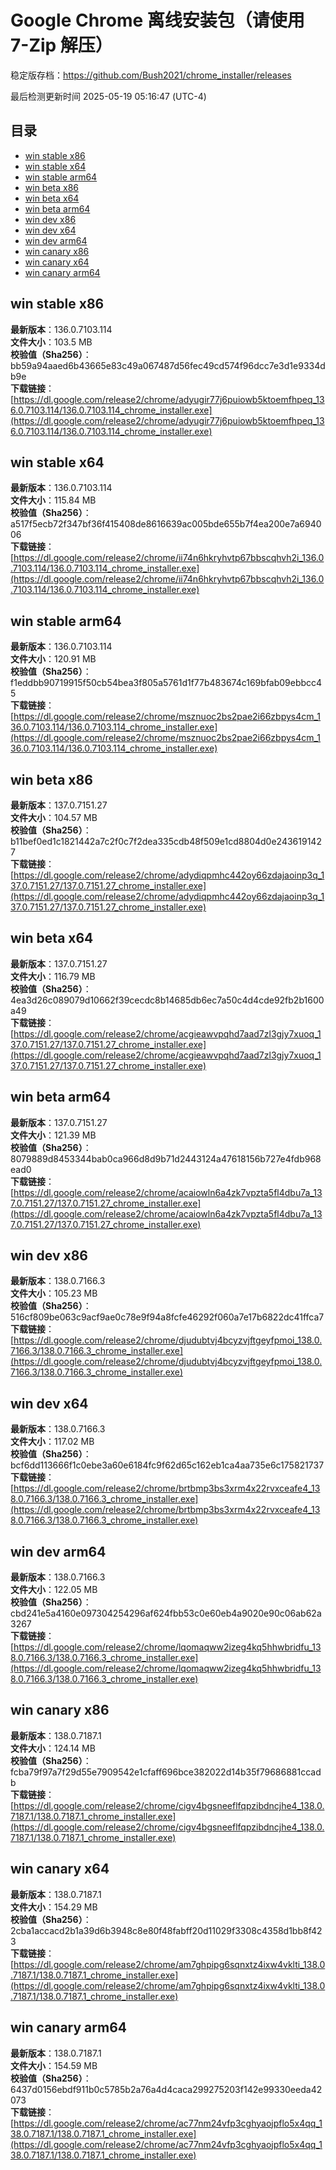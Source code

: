 # Google Chrome 离线安装包（请使用 7-Zip 解压）
稳定版存档：<https://github.com/Bush2021/chrome_installer/releases>

最后检测更新时间
2025-05-19 05:16:47 (UTC-4)

## 目录
* [win stable x86](https://github.com/Bush2021/chrome_installer?tab=readme-ov-file#win-stable-x86)
* [win stable x64](https://github.com/Bush2021/chrome_installer?tab=readme-ov-file#win-stable-x64)
* [win stable arm64](https://github.com/Bush2021/chrome_installer?tab=readme-ov-file#win-stable-arm64)
* [win beta x86](https://github.com/Bush2021/chrome_installer?tab=readme-ov-file#win-beta-x86)
* [win beta x64](https://github.com/Bush2021/chrome_installer?tab=readme-ov-file#win-beta-x64)
* [win beta arm64](https://github.com/Bush2021/chrome_installer?tab=readme-ov-file#win-beta-arm64)
* [win dev x86](https://github.com/Bush2021/chrome_installer?tab=readme-ov-file#win-dev-x86)
* [win dev x64](https://github.com/Bush2021/chrome_installer?tab=readme-ov-file#win-dev-x64)
* [win dev arm64](https://github.com/Bush2021/chrome_installer?tab=readme-ov-file#win-dev-arm64)
* [win canary x86](https://github.com/Bush2021/chrome_installer?tab=readme-ov-file#win-canary-x86)
* [win canary x64](https://github.com/Bush2021/chrome_installer?tab=readme-ov-file#win-canary-x64)
* [win canary arm64](https://github.com/Bush2021/chrome_installer?tab=readme-ov-file#win-canary-arm64)

## win stable x86
**最新版本**：136.0.7103.114  
**文件大小**：103.5 MB  
**校验值（Sha256）**：bb59a94aaed6b43665e83c49a067487d56fec49cd574f96dcc7e3d1e9334db9e  
**下载链接**：[https://dl.google.com/release2/chrome/adyugir77j6puiowb5ktoemfhpeq_136.0.7103.114/136.0.7103.114_chrome_installer.exe](https://dl.google.com/release2/chrome/adyugir77j6puiowb5ktoemfhpeq_136.0.7103.114/136.0.7103.114_chrome_installer.exe)  

## win stable x64
**最新版本**：136.0.7103.114  
**文件大小**：115.84 MB  
**校验值（Sha256）**：a517f5ecb72f347bf36f415408de8616639ac005bde655b7f4ea200e7a694006  
**下载链接**：[https://dl.google.com/release2/chrome/ii74n6hkryhvtp67bbscqhvh2i_136.0.7103.114/136.0.7103.114_chrome_installer.exe](https://dl.google.com/release2/chrome/ii74n6hkryhvtp67bbscqhvh2i_136.0.7103.114/136.0.7103.114_chrome_installer.exe)  

## win stable arm64
**最新版本**：136.0.7103.114  
**文件大小**：120.91 MB  
**校验值（Sha256）**：f1eddbb90719915f50cb54bea3f805a5761d1f77b483674c169bfab09ebbcc45  
**下载链接**：[https://dl.google.com/release2/chrome/msznuoc2bs2pae2i66zbpys4cm_136.0.7103.114/136.0.7103.114_chrome_installer.exe](https://dl.google.com/release2/chrome/msznuoc2bs2pae2i66zbpys4cm_136.0.7103.114/136.0.7103.114_chrome_installer.exe)  

## win beta x86
**最新版本**：137.0.7151.27  
**文件大小**：104.57 MB  
**校验值（Sha256）**：b11bef0ed1c1821442a7c2f0c7f2dea335cdb48f509e1cd8804d0e2436191427  
**下载链接**：[https://dl.google.com/release2/chrome/adydiqpmhc442oy66zdajaoinp3q_137.0.7151.27/137.0.7151.27_chrome_installer.exe](https://dl.google.com/release2/chrome/adydiqpmhc442oy66zdajaoinp3q_137.0.7151.27/137.0.7151.27_chrome_installer.exe)  

## win beta x64
**最新版本**：137.0.7151.27  
**文件大小**：116.79 MB  
**校验值（Sha256）**：4ea3d26c089079d10662f39cecdc8b14685db6ec7a50c4d4cde92fb2b1600a49  
**下载链接**：[https://dl.google.com/release2/chrome/acgieawvpqhd7aad7zl3gjy7xuoq_137.0.7151.27/137.0.7151.27_chrome_installer.exe](https://dl.google.com/release2/chrome/acgieawvpqhd7aad7zl3gjy7xuoq_137.0.7151.27/137.0.7151.27_chrome_installer.exe)  

## win beta arm64
**最新版本**：137.0.7151.27  
**文件大小**：121.39 MB  
**校验值（Sha256）**：8079889d8453344bab0ca966d8d9b71d2443124a47618156b727e4fdb968ead0  
**下载链接**：[https://dl.google.com/release2/chrome/acaiowln6a4zk7vpzta5fl4dbu7a_137.0.7151.27/137.0.7151.27_chrome_installer.exe](https://dl.google.com/release2/chrome/acaiowln6a4zk7vpzta5fl4dbu7a_137.0.7151.27/137.0.7151.27_chrome_installer.exe)  

## win dev x86
**最新版本**：138.0.7166.3  
**文件大小**：105.23 MB  
**校验值（Sha256）**：516cf809be063c9acf9ae0c78e9f94a8fcfe46292f060a7e17b6822dc41ffca7  
**下载链接**：[https://dl.google.com/release2/chrome/djudubtvj4bcyzvjftgeyfpmoi_138.0.7166.3/138.0.7166.3_chrome_installer.exe](https://dl.google.com/release2/chrome/djudubtvj4bcyzvjftgeyfpmoi_138.0.7166.3/138.0.7166.3_chrome_installer.exe)  

## win dev x64
**最新版本**：138.0.7166.3  
**文件大小**：117.02 MB  
**校验值（Sha256）**：bcf6dd113666f1c0ebe3a60e6184fc9f62d65c162eb1ca4aa735e6c175821737  
**下载链接**：[https://dl.google.com/release2/chrome/brtbmp3bs3xrm4x22rvxceafe4_138.0.7166.3/138.0.7166.3_chrome_installer.exe](https://dl.google.com/release2/chrome/brtbmp3bs3xrm4x22rvxceafe4_138.0.7166.3/138.0.7166.3_chrome_installer.exe)  

## win dev arm64
**最新版本**：138.0.7166.3  
**文件大小**：122.05 MB  
**校验值（Sha256）**：cbd241e5a4160e097304254296af624fbb53c0e60eb4a9020e90c06ab62a3267  
**下载链接**：[https://dl.google.com/release2/chrome/lqomaqww2izeg4kq5hhwbridfu_138.0.7166.3/138.0.7166.3_chrome_installer.exe](https://dl.google.com/release2/chrome/lqomaqww2izeg4kq5hhwbridfu_138.0.7166.3/138.0.7166.3_chrome_installer.exe)  

## win canary x86
**最新版本**：138.0.7187.1  
**文件大小**：124.14 MB  
**校验值（Sha256）**：fcba79f97a7f29d55e7909542e1cfaff696bce382022d14b35f79686881ccadb  
**下载链接**：[https://dl.google.com/release2/chrome/cigv4bgsneeflfqpzibdncjhe4_138.0.7187.1/138.0.7187.1_chrome_installer.exe](https://dl.google.com/release2/chrome/cigv4bgsneeflfqpzibdncjhe4_138.0.7187.1/138.0.7187.1_chrome_installer.exe)  

## win canary x64
**最新版本**：138.0.7187.1  
**文件大小**：154.29 MB  
**校验值（Sha256）**：2cba1accacd2b1a39d6b3948c8e80f48fabff20d11029f3308c4358d1bb8f423  
**下载链接**：[https://dl.google.com/release2/chrome/am7ghpipg6sqnxtz4ixw4vklti_138.0.7187.1/138.0.7187.1_chrome_installer.exe](https://dl.google.com/release2/chrome/am7ghpipg6sqnxtz4ixw4vklti_138.0.7187.1/138.0.7187.1_chrome_installer.exe)  

## win canary arm64
**最新版本**：138.0.7187.1  
**文件大小**：154.59 MB  
**校验值（Sha256）**：6437d0156ebdf911b0c5785b2a76a4d4caca299275203f142e99330eeda42073  
**下载链接**：[https://dl.google.com/release2/chrome/ac77nm24vfp3cghyaojpflo5x4qq_138.0.7187.1/138.0.7187.1_chrome_installer.exe](https://dl.google.com/release2/chrome/ac77nm24vfp3cghyaojpflo5x4qq_138.0.7187.1/138.0.7187.1_chrome_installer.exe)  

